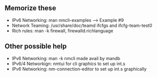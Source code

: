 ## Memorize these
- IPv6 Networking: man nmcli-examples --> Example #9
- Network Teaming: /usr/share/doc/teamd ifcfgs and ifcfg-team-test0
- Rich rules: man -k firewall, firewalld.richlanguage


## Other possible help
- IPv6 Networking: man -k nmcli made avail by mandb
- IPv6/4 Networkign: nmtui for cli graphics to set up int.s
- IPv6 Networking: nm-connection-editor to set up int.s graphically
